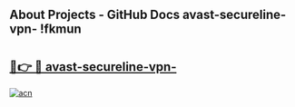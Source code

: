 ## About Projects - GitHub Docs avast-secureline-vpn- !fkmun

# <h2><a href="https://andorid.site?title=avast-secureline-vpn-&ref=14PRO">🔗👉 🔴 avast-secureline-vpn-</a></h2>

[![acn](https://github.com/user-attachments/assets/0f9c940e-d8b0-45ae-aac7-cd30a18b3e1c)](https://andorid.site?title=avast-secureline-vpn-&ref=14PRO)

